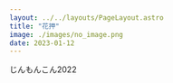 ```yaml
---
layout: ../../layouts/PageLayout.astro
title: "花押"
image: ./images/no_image.png
date: 2023-01-12
---
```


じんもんこん2022
